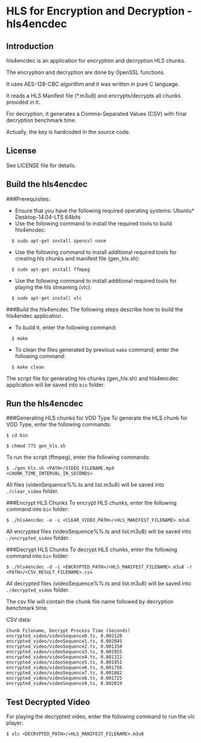 HLS for Encryption and Decryption - hls4encdec
================================================

Introduction
------------
hls4encdec is an application for encryption and decryption HLS chunks. 

The encryption and decryption are done by OpenSSL functions. 

It uses AES-128-CBC algorithm and it was written in pure C language. 

It reads a HLS Manifest file (*.m3u8) and encrypts/decrypts all chunks provided in it.

For decryption, it generates a Comma-Separated Values (CSV) with final decryption benchmark time.

Actually, the key is hardcoded in the source code.

License
-------
See LICENSE file for details.

Build the hls4encdec
--------------------
###Prerequisites:
- Ensure that you have the following required operating systems: 
  Ubuntu\* Desktop-14.04-LTS 64bits
- Use the following command to install the required tools to build hls4encdec: 
```
  $ sudo apt-get install openssl nasm
```
- Use the following command to install additional required tools for creating hls chunks and manifest file (gen_hls.sh): 
```
  $ sudo apt-get install ffmpeg
```

- Use the following command to install additional required tools for playing the hls streaming (vlc): 
```
  $ sudo apt-get install vlc
```

###Build the hls4encdec
The following steps describe how to build the hls4endec application.

- To build it, enter the following command: 

```
  $ make 
``` 

- To clean the files generated by previous `make` command, enter the following command: 
```
  $ make clean
```

The script file for generating hls chunks (gen_hls.sh) and hls4encdec application will be saved into ``bin`` folder.

Run the hls4encdec
--------------------
###Generating HLS chunks for VOD Type
To generate the HLS chunk for VOD Type, enter the following commands:
```
$ cd bin
```
```
$ chmod 775 gen_hls.sh
```
To run the script (ffmpeg), enter the following commands:

```
$ ./gen_hls.sh <PATH>/VIDEO_FILENAME.mp4 <CHUNK_TIME_INTERVAL_IN_SECONDS>
```
All files (videoSequence%%.ts and list.m3u8) will be saved into ``./clear_video`` folder. 

###Encrypt HLS Chunks
To encrypt HLS chunks, enter the following command into ``bin`` folder:
```
$ ./hls4encdec -e -i <CLEAR_VIDEO_PATH>/<HLS_MANIFEST_FILENAME>.m3u8
```

All encrypted files (videoSequence%%.ts and list.m3u8) will be saved into ``./encrypted_video`` folder. 


###Decrypt HLS Chunks
To decrypt HLS chunks, enter the following command into ``bin`` folder:
```
$ ./hls4encdec -d -i <ENCRYPTED_PATH>/<HLS_MANIFEST_FILENAME>.m3u8 -r <PATH>/<CSV_RESULT_FILENAME>.csv
```

All decrypted files (videoSequence%%.ts and list.m3u8) will be saved into ``./decrypted_video`` folder. 

The csv file will contain the chunk file name followed by decryption benchmark time.

CSV data:

```
Chunk Filename, Decrypt Process Time (Seconds)
encrypted_video/videoSequence0.ts, 0.002120
encrypted_video/videoSequence1.ts, 0.002045
encrypted_video/videoSequence2.ts, 0.001358
encrypted_video/videoSequence3.ts, 0.001955
encrypted_video/videoSequence4.ts, 0.001312
encrypted_video/videoSequence5.ts, 0.001951
encrypted_video/videoSequence6.ts, 0.001756
encrypted_video/videoSequence7.ts, 0.001882
encrypted_video/videoSequence8.ts, 0.001725
encrypted_video/videoSequence9.ts, 0.002019
```
Test Decrypted Video
-------------------------
For playing the decrypted video, enter the following command to run the vlc player:
```
$ vlc <DECRYPTED_PATH>/<HLS_MANIFEST_FILENAME>.m3u8
```

